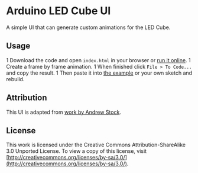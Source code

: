 # Arduino LED Cube UI

A simple UI that can generate custom animations for the LED Cube.

## Usage

   1 Download the code and open `index.html` in your browser or [run it online](https://rawgithub.com/gzip/arduino-ledcube/master/ui/index.html).
   1 Create a frame by frame animation.
   1 When finished click `File > To Code...` and copy the result.
   1 Then paste it into [the example](../examples/ledcube/ledcube.pde#L48) or your own sketch and rebuild.

## Attribution

This UI is adapted from [work by Andrew Stock](http://have.funoninter.net/LEDCube/).

## License

This work is licensed under the Creative Commons Attribution-ShareAlike 3.0 Unported License. To view a copy of this license, visit [http://creativecommons.org/licenses/by-sa/3.0/](http://creativecommons.org/licenses/by-sa/3.0/).

